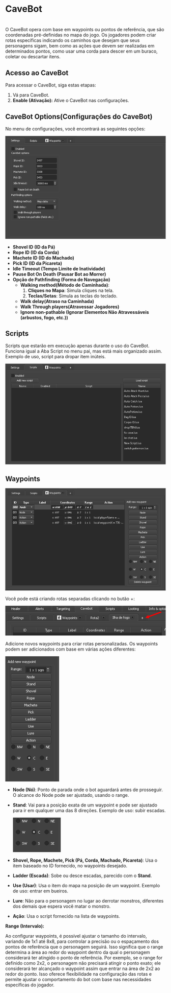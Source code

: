 # CaveBot

# 

O CaveBot opera com base em waypoints ou pontos de referência, que são coordenadas pré-definidas no mapa do jogo. Os jogadores podem criar rotas específicas indicando os caminhos que desejam que seus personagens sigam, bem como as ações que devem ser realizadas em determinados pontos, como usar uma corda para descer em um buraco, coletar ou descartar itens.

## **Acesso ao CaveBot**

Para acessar o CaveBot, siga estas etapas:

1. Vá para CaveBot.
2. **Enable (Ativação):** Ative o CaveBot nas configurações.

## **CaveBot Options(Configurações do CaveBot)**

No menu de configurações, você encontrará as seguintes opções:

![Untitled](CaveBot%209dedb72a057748f5921d8742b67df2d9/Untitled.png)

- **Shovel ID (ID da Pá)**
- **Rope ID (ID da Corda)**
- **Machete ID (ID do Machado)**
- **Pick ID (ID da Picareta)**
- **Idle Timeout (Tempo Limite de Inatividade)**
- **Pause Bot On Death (Pausar Bot ao Morrer)**
- **Opção de Pathfinding (Forma de Navegação)**
    - **Walking method(Método de Caminhada)**:
        1. **Cliques no Mapa**: Simula cliques na tela.
        2. **Teclas/Setas**: Simula as teclas do teclado.
    - **Walk delay(Atraso na Caminhada)**
    - **Walk Through players(Atravessar Jogadores)**
    - **Ignore non-pathable (Ignorar Elementos Não Atravessáveis (arbustos, fogo, etc.))**

## **Scripts**

Scripts que estarão em execução apenas durante o uso do CaveBot. Funciona igual a Aba Script no menu pai, mas está mais organizado assim. Exemplo de uso, script para dropar item inúteis. 

![Untitled](CaveBot%209dedb72a057748f5921d8742b67df2d9/Untitled%201.png)

## **Waypoints**

![Untitled](CaveBot%209dedb72a057748f5921d8742b67df2d9/Untitled%202.png)

Você pode está criando rotas separadas clicando no butão +:

![Untitled](CaveBot%209dedb72a057748f5921d8742b67df2d9/Untitled%203.png)

Adicione novos waypoints para criar rotas personalizadas. Os waypoints podem ser adicionados com base em várias ações diferentes:

![Untitled](CaveBot%209dedb72a057748f5921d8742b67df2d9/Untitled%204.png)

- **Node (Nó)**: Ponto de parada onde o bot aguardará antes de prosseguir. O alcance do Node pode ser ajustado, usando o range.
- **Stand**: Vai para a posição exata de um waypoint e pode ser ajustado para ir em qualquer uma das 8 direções. Exemplo de uso: subir escadas.
    
    ![Untitled](CaveBot%209dedb72a057748f5921d8742b67df2d9/Untitled%205.png)
    
- **Shovel, Rope, Machete, Pick (Pá, Corda, Machado, Picareta)**: Usa o item baseado no ID fornecido, no waypoints desejado.
- **Ladder (Escada)**: Sobe ou desce escadas, parecido com o **Stand**.
- **Use (Usar)**: Usa o item do mapa na posição de um waypoint. Exemplo de uso: entrar em bueiros.
- **Lure**: Não para o personagem no lugar ao derrotar monstros, diferentes dos demais que espera você matar o monstro.
- **Ação**: Usa o script fornecido na lista de waypoints.

**Range (Intervalo):**

Ao configurar waypoints, é possível ajustar o tamanho do intervalo, variando de 1x1 até 8x8, para controlar a precisão ou o espaçamento dos pontos de referência que o personagem seguirá. Isso significa que o range determina a área ao redor do waypoint dentro da qual o personagem considerará ter atingido o ponto de referência. Por exemplo, se o range for definido como 2x2, o personagem não precisará atingir o ponto exato; ele considerará ter alcançado o waypoint assim que entrar na área de 2x2 ao redor do ponto. Isso oferece flexibilidade na configuração das rotas e permite ajustar o comportamento do bot com base nas necessidades específicas do jogador.
